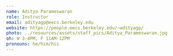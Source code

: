 ```yaml
---
name: Aditya Parameswaran
role: Instructor
email: adityagp@eecs.berkeley.edu
website: https://people.eecs.berkeley.edu/~adityagp/
photo: ../resources/assets/staff_pics/Aditya_Parameswaran.jpg
oh: W 3-4PM, F 11AM-12PM
pronouns: he/him/his
---
```

